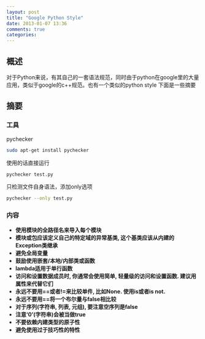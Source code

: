 ```yaml
---
layout: post
title: "Google Python Style"
date: 2013-01-07 13:36
comments: true
categories: 
---
```


## 概述

对于Python来说，有其自己的一套语法规范，同时由于python在google里的大量应用，类似于google的c++规范。也有一个类似的python style
下面是一些摘要

## 摘要

### 工具

pychecker
```bash
sudo apt-get install pychecker
```

使用的话直接运行
```bash
pychecker test.py
```
只检测文件自身语法，添加only选项
```bash
pychecker --only test.py
```

### 内容

- **使用模块的全路径名来导入每个模块**
- **模块或包应该定义自己的特定域的异常基类, 这个基类应该从内建的Exception类继承**
- **避免全局变量**
- **鼓励使用嵌套/本地/内部类或函数**
- **lambda适用于单行函数**
- **访问和设置数据成员时, 你通常会使用简单, 轻量级的访问和设置函数. 建议用属性来代替它们**
- **永远不要用==或者!=来比较单件, 比如None. 使用is或者is not.**
- **永远不要用==将一个布尔量与false相比较**
- **对于序列(字符串, 列表, 元组), 要注意空序列是false**
- **注意‘0’(字符串)会被当做true**
- **不要依赖内建类型的原子性**
- **避免使用过于技巧性的特性**
